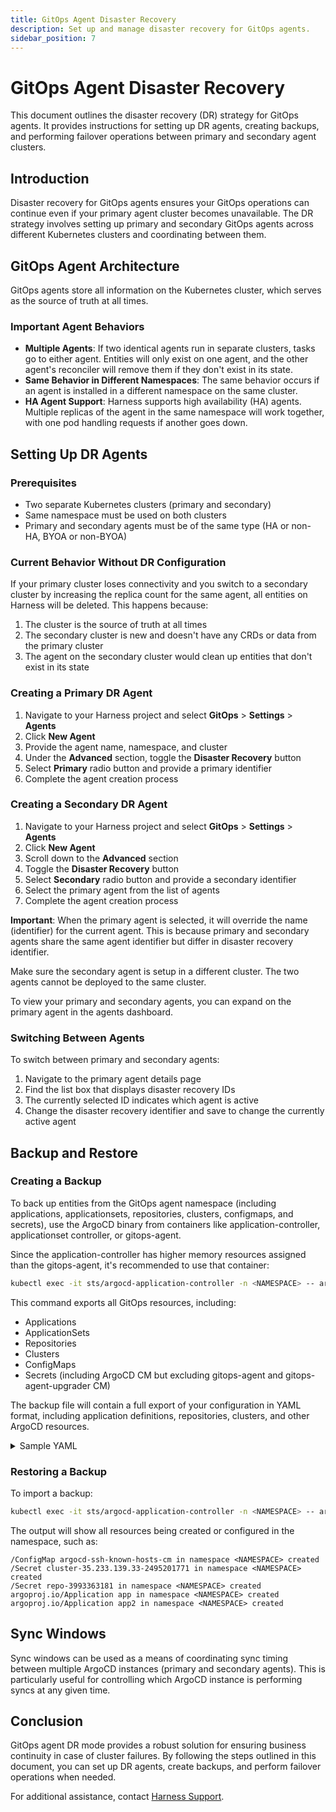 ```yaml
---
title: GitOps Agent Disaster Recovery
description: Set up and manage disaster recovery for GitOps agents.
sidebar_position: 7
---
```


# GitOps Agent Disaster Recovery

This document outlines the disaster recovery (DR) strategy for GitOps agents. It provides instructions for setting up DR agents, creating backups, and performing failover operations between primary and secondary agent clusters.

## Introduction

Disaster recovery for GitOps agents ensures your GitOps operations can continue even if your primary agent cluster becomes unavailable. The DR strategy involves setting up primary and secondary GitOps agents across different Kubernetes clusters and coordinating between them.

## GitOps Agent Architecture

GitOps agents store all information on the Kubernetes cluster, which serves as the source of truth at all times.

### Important Agent Behaviors

- **Multiple Agents**: If two identical agents run in separate clusters, tasks go to either agent. Entities will only exist on one agent, and the other agent's reconciler will remove them if they don't exist in its state.
- **Same Behavior in Different Namespaces**: The same behavior occurs if an agent is installed in a different namespace on the same cluster.
- **HA Agent Support**: Harness supports high availability (HA) agents. Multiple replicas of the agent in the same namespace will work together, with one pod handling requests if another goes down.

## Setting Up DR Agents

### Prerequisites

- Two separate Kubernetes clusters (primary and secondary)
- Same namespace must be used on both clusters
- Primary and secondary agents must be of the same type (HA or non-HA, BYOA or non-BYOA)

### Current Behavior Without DR Configuration

If your primary cluster loses connectivity and you switch to a secondary cluster by increasing the replica count for the same agent, all entities on Harness will be deleted. This happens because:

1. The cluster is the source of truth at all times
2. The secondary cluster is new and doesn't have any CRDs or data from the primary cluster
3. The agent on the secondary cluster would clean up entities that don't exist in its state

### Creating a Primary DR Agent

1. Navigate to your Harness project and select **GitOps** > **Settings** > **Agents**
2. Click **New Agent**
3. Provide the agent name, namespace, and cluster
4. Under the **Advanced** section, toggle the **Disaster Recovery** button
5. Select **Primary** radio button and provide a primary identifier
6. Complete the agent creation process

### Creating a Secondary DR Agent

1. Navigate to your Harness project and select **GitOps** > **Settings** > **Agents**
2. Click **New Agent** 
3. Scroll down to the **Advanced** section
4. Toggle the **Disaster Recovery** button
5. Select **Secondary** radio button and provide a secondary identifier
6. Select the primary agent from the list of agents
7. Complete the agent creation process

**Important**: When the primary agent is selected, it will override the name (identifier) for the current agent. This is because primary and secondary agents share the same agent identifier but differ in disaster recovery identifier.

Make sure the secondary agent is setup in a different cluster. The two agents cannot be deployed to the same cluster.

To view your primary and secondary agents, you can expand on the primary agent in the agents dashboard.

<div align="center">
  <DocImage path={require('./static/dr-agent-1.png')} width="100%" height="100%" title="Click to view full size image" />
</div>


### Switching Between Agents

To switch between primary and secondary agents:

1. Navigate to the primary agent details page
2. Find the list box that displays disaster recovery IDs
3. The currently selected ID indicates which agent is active
4. Change the disaster recovery identifier and save to change the currently active agent

<div align="center">
  <DocImage path={require('./static/dr-agent-2.png')} width="100%" height="100%" title="Click to view full size image" />
</div>

## Backup and Restore

### Creating a Backup

To back up entities from the GitOps agent namespace (including applications, applicationsets, repositories, clusters, configmaps, and secrets), use the ArgoCD binary from containers like application-controller, applicationset controller, or gitops-agent.

Since the application-controller has higher memory resources assigned than the gitops-agent, it's recommended to use that container:

```bash
kubectl exec -it sts/argocd-application-controller -n <NAMESPACE> -- argocd admin export > backup.yaml
```

This command exports all GitOps resources, including:
- Applications
- ApplicationSets
- Repositories
- Clusters
- ConfigMaps
- Secrets (including ArgoCD CM but excluding gitops-agent and gitops-agent-upgrader CM)

The backup file will contain a full export of your configuration in YAML format, including application definitions, repositories, clusters, and other ArgoCD resources.

<details>
<summary>Sample YAML</summary>

```yaml
apiVersion: v1
data:
  admin.enabled: "true"
  application.instanceLabelKey: argocd.argoproj.io/instance
  url: https://your-argocd-url.example.com
kind: ConfigMap
metadata:
  annotations:
    meta.helm.sh/release-name: argocd
    meta.helm.sh/release-namespace: your-namespace
  labels:
    app.kubernetes.io/component: server
    app.kubernetes.io/instance: argocd
    app.kubernetes.io/name: argocd-cm
  name: argocd-cm
---
apiVersion: v1
data:
  policy.csv: ""
  policy.default: ""
kind: ConfigMap
metadata:
  labels:
    app.kubernetes.io/name: argocd-rbac-cm
  name: argocd-rbac-cm
---
apiVersion: v1
data:
  ssh_known_hosts: |
    # Standard SSH known hosts entries
    github.com ssh-ed25519 EXAMPLE_SSH_KEY_CONTENT
kind: ConfigMap
metadata:
  name: argocd-ssh-known-hosts-cm
---
apiVersion: v1
data:
  admin.password: your_hashed_password
  admin.passwordMtime: your_password_modified_time
  server.secretkey: your_server_secret_key
kind: Secret
metadata:
  labels:
    app.kubernetes.io/component: server
    app.kubernetes.io/name: argocd-secret
  name: argocd-secret
type: Opaque
---
apiVersion: v1
data:
  config: your_cluster_config
  name: your_cluster_name
  server: your_cluster_server_url
kind: Secret
metadata:
  labels:
    argocd.argoproj.io/secret-type: cluster
  name: cluster-example-123456789
type: Opaque
---
apiVersion: v1
data:
  name: your_repository_name
  password: your_repository_password
  project: your_project_id
  type: git
  url: https://github.com/your-org/your-repository
  username: your_username
kind: Secret
metadata:
  labels:
    argocd.argoproj.io/secret-type: repository
  name: repo-example
type: Opaque
---
apiVersion: argoproj.io/v1alpha1
kind: AppProject
metadata:
  name: example-project
spec:
  clusterResourceWhitelist:
  - group: '*'
    kind: '*'
  destinations:
  - namespace: '*'
    server: '*'
  sourceRepos:
  - '*'
status: {}
---
apiVersion: argoproj.io/v1alpha1
kind: Application
metadata:
  name: example-app
spec:
  destination:
    namespace: your-app-namespace
    server: https://your-cluster-api-url
  project: example-project
  source:
    path: your-app-path
    repoURL: https://github.com/your-org/your-repository
    targetRevision: main
  syncPolicy:
    automated: {}
    syncOptions:
    - CreateNamespace=true
```
</details>

### Restoring a Backup

To import a backup:

```bash
kubectl exec -it sts/argocd-application-controller -n <NAMESPACE> -- argocd admin import - < backup.yaml
```

The output will show all resources being created or configured in the namespace, such as:
```
/ConfigMap argocd-ssh-known-hosts-cm in namespace <NAMESPACE> created
/Secret cluster-35.233.139.33-2495201771 in namespace <NAMESPACE> created
/Secret repo-3993363181 in namespace <NAMESPACE> created
argoproj.io/Application app in namespace <NAMESPACE> created
argoproj.io/Application app2 in namespace <NAMESPACE> created
```

## Sync Windows

Sync windows can be used as a means of coordinating sync timing between multiple ArgoCD instances (primary and secondary agents). This is particularly useful for controlling which ArgoCD instance is performing syncs at any given time.

## Conclusion

GitOps agent DR mode provides a robust solution for ensuring business continuity in case of cluster failures. By following the steps outlined in this document, you can set up DR agents, create backups, and perform failover operations when needed.

For additional assistance, contact [Harness Support](mailto:support@harness.io).
